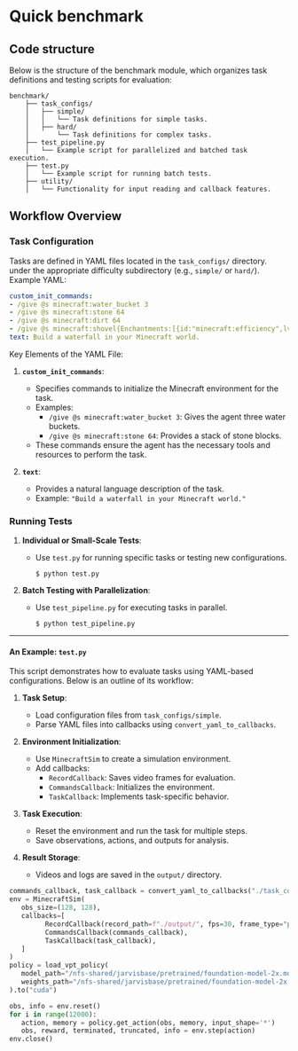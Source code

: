 
# Quick benchmark

## Code structure

Below is the structure of the benchmark module, which organizes task definitions and testing scripts for evaluation:

```plaintext
benchmark/
    ├── task_configs/ 
    │   ├── simple/ 
    │   │   └── Task definitions for simple tasks.
    │   ├── hard/
    │       └── Task definitions for complex tasks.
    ├── test_pipeline.py
    │   └── Example script for parallelized and batched task execution.
    ├── test.py
    │   └── Example script for running batch tests.
    ├── utility/
    │   └── Functionality for input reading and callback features.
```


## Workflow Overview

### Task Configuration

Tasks are defined in YAML files located in the `task_configs/` directory. under the appropriate difficulty subdirectory (e.g., `simple/` or `hard/`).
 Example YAML:

```yaml
custom_init_commands: 
- /give @s minecraft:water_bucket 3
- /give @s minecraft:stone 64
- /give @s minecraft:dirt 64
- /give @s minecraft:shovel{Enchantments:[{id:"minecraft:efficiency",lvl:1}]} 1
text: Build a waterfall in your Minecraft world.
```

Key Elements of the YAML File:

1. **`custom_init_commands`**:
   - Specifies commands to initialize the Minecraft environment for the task.
   - Examples:
     - `/give @s minecraft:water_bucket 3`: Gives the agent three water buckets.
     - `/give @s minecraft:stone 64`: Provides a stack of stone blocks.
   - These commands ensure the agent has the necessary tools and resources to perform the task.

2. **`text`**:
   - Provides a natural language description of the task.
   - Example: `"Build a waterfall in your Minecraft world."`


### Running Tests

1. **Individual or Small-Scale Tests**:
   - Use `test.py` for running specific tasks or testing new configurations.
     ```console
     $ python test.py
     ```

2. **Batch Testing with Parallelization**:
   - Use `test_pipeline.py` for executing tasks in parallel.
     ```console
     $ python test_pipeline.py
     ```
---

#### An Example: `test.py`

This script demonstrates how to evaluate tasks using YAML-based configurations. Below is an outline of its workflow:

1. **Task Setup**:
   - Load configuration files from `task_configs/simple`.
   - Parse YAML files into callbacks using `convert_yaml_to_callbacks`.

2. **Environment Initialization**:
   - Use `MinecraftSim` to create a simulation environment.
   - Add callbacks:
     - `RecordCallback`: Saves video frames for evaluation.
     - `CommandsCallback`: Initializes the environment.
     - `TaskCallback`: Implements task-specific behavior.

3. **Task Execution**:
   - Reset the environment and run the task for multiple steps.
   - Save observations, actions, and outputs for analysis.

4. **Result Storage**:
   - Videos and logs are saved in the `output/` directory.


```python
commands_callback, task_callback = convert_yaml_to_callbacks("./task_configs/simple/build_waterfall.yaml")
env = MinecraftSim(
   obs_size=(128, 128), 
   callbacks=[
         RecordCallback(record_path=f"./output/", fps=30, frame_type="pov"),
         CommandsCallback(commands_callback),
         TaskCallback(task_callback),
   ]
)
policy = load_vpt_policy(
   model_path="/nfs-shared/jarvisbase/pretrained/foundation-model-2x.model",
   weights_path="/nfs-shared/jarvisbase/pretrained/foundation-model-2x.weights"
).to("cuda")

obs, info = env.reset()
for i in range(12000):
   action, memory = policy.get_action(obs, memory, input_shape='*')
   obs, reward, terminated, truncated, info = env.step(action)
env.close()
```

